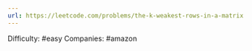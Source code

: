 ```yaml
---
url: https://leetcode.com/problems/the-k-weakest-rows-in-a-matrix
---
```


Difficulty: #easy
Companies: #amazon